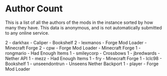 # Author Count

This is a list of all the authors of the mods in the instance sorted by how many
they have. This data is anonymous, and is not automatically submitted to any
online service.

2 - darkhax
     - Caliper
     - Bookshelf
2 - lexmanos
     - Forge Mod Loader
     - Minecraft Forge
2 - cpw
     - Forge Mod Loader
     - Minecraft Forge
1 - rongmario
     - Had Enough Items
1 - smileycorp
     - Crossbows
1 - jbredwards
     - Nether API
1 - mezz
     - Had Enough Items
1 - fry
     - Minecraft Forge
1 - lclc98
     - Bookshelf
1 - unseendontrun
     - Unseens Nether Backport
1 - player
     - Forge Mod Loader

